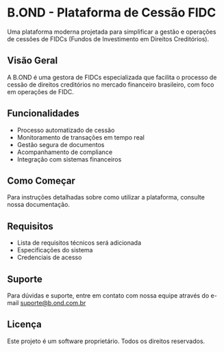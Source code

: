 # B.OND - Plataforma de Cessão FIDC

Uma plataforma moderna projetada para simplificar a gestão e operações de cessões de FIDCs (Fundos de Investimento em Direitos Creditórios).

## Visão Geral

A B.OND é uma gestora de FIDCs especializada que facilita o processo de cessão de direitos creditórios no mercado financeiro brasileiro, com foco em operações de FIDC.

## Funcionalidades

- Processo automatizado de cessão
- Monitoramento de transações em tempo real
- Gestão segura de documentos
- Acompanhamento de compliance
- Integração com sistemas financeiros

## Como Começar

Para instruções detalhadas sobre como utilizar a plataforma, consulte nossa documentação.

## Requisitos

- Lista de requisitos técnicos será adicionada
- Especificações do sistema
- Credenciais de acesso

## Suporte

Para dúvidas e suporte, entre em contato com nossa equipe através do e-mail suporte@b.ond.com.br

## Licença

Este projeto é um software proprietário. Todos os direitos reservados.